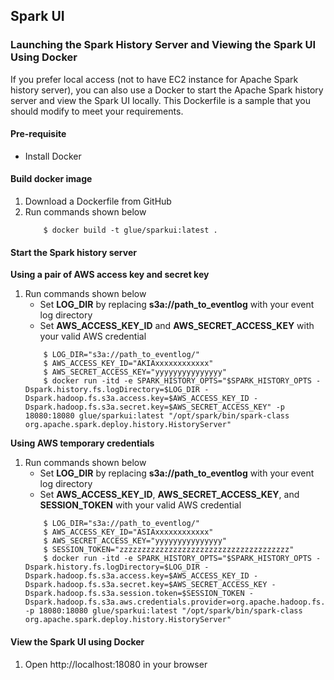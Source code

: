 ## Spark UI

### Launching the Spark History Server and Viewing the Spark UI Using Docker

If you prefer local access (not to have EC2 instance for Apache Spark history server), you can also use a Docker to start the Apache Spark history server and view the Spark UI locally. This Dockerfile is a sample that you should modify to meet your requirements. 

#### Pre-requisite
- Install Docker

#### Build docker image
1. Download a Dockerfile from GitHub
2. Run commands shown below
    ``` 
        $ docker build -t glue/sparkui:latest . 
    ```


#### Start the Spark history server
**Using a pair of AWS access key and secret key**
1.  Run commands shown below
    - Set **LOG_DIR** by replacing **s3a://path_to_eventlog** with your event log directory
    - Set **AWS_ACCESS_KEY_ID** and **AWS_SECRET_ACCESS_KEY** with your valid AWS credential
    ``` 
        $ LOG_DIR="s3a://path_to_eventlog/"
        $ AWS_ACCESS_KEY_ID="AKIAxxxxxxxxxxxx"
        $ AWS_SECRET_ACCESS_KEY="yyyyyyyyyyyyyyy"
        $ docker run -itd -e SPARK_HISTORY_OPTS="$SPARK_HISTORY_OPTS -Dspark.history.fs.logDirectory=$LOG_DIR -Dspark.hadoop.fs.s3a.access.key=$AWS_ACCESS_KEY_ID -Dspark.hadoop.fs.s3a.secret.key=$AWS_SECRET_ACCESS_KEY" -p 18080:18080 glue/sparkui:latest "/opt/spark/bin/spark-class org.apache.spark.deploy.history.HistoryServer"
    ```

**Using AWS temporary credentials**
1.  Run commands shown below
    - Set **LOG_DIR** by replacing **s3a://path_to_eventlog** with your event log directory
    - Set **AWS_ACCESS_KEY_ID**, **AWS_SECRET_ACCESS_KEY**, and **SESSION_TOKEN** with your valid AWS credential
    ``` 
        $ LOG_DIR="s3a://path_to_eventlog/"
        $ AWS_ACCESS_KEY_ID="ASIAxxxxxxxxxxxx"
        $ AWS_SECRET_ACCESS_KEY="yyyyyyyyyyyyyyy"
        $ SESSION_TOKEN="zzzzzzzzzzzzzzzzzzzzzzzzzzzzzzzzzzzzzz"
        $ docker run -itd -e SPARK_HISTORY_OPTS="$SPARK_HISTORY_OPTS -Dspark.history.fs.logDirectory=$LOG_DIR -Dspark.hadoop.fs.s3a.access.key=$AWS_ACCESS_KEY_ID -Dspark.hadoop.fs.s3a.secret.key=$AWS_SECRET_ACCESS_KEY -Dspark.hadoop.fs.s3a.session.token=$SESSION_TOKEN -Dspark.hadoop.fs.s3a.aws.credentials.provider=org.apache.hadoop.fs.s3a.TemporaryAWSCredentialsProvider" -p 18080:18080 glue/sparkui:latest "/opt/spark/bin/spark-class org.apache.spark.deploy.history.HistoryServer"
    ```

#### View the Spark UI using Docker
1. Open http://localhost:18080 in your browser
